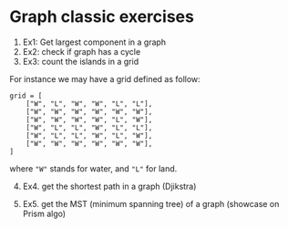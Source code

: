# Graph classic exercises

1. Ex1: Get largest component in a graph
2. Ex2: check if graph has a cycle
3. Ex3: count the islands in a grid

For instance we may have a grid defined as follow:
```
grid = [
    ["W", "L", "W", "W", "L", "L"],
    ["W", "W", "W", "W", "W", "W"],
    ["W", "W", "W", "W", "L", "W"],
    ["W", "L", "L", "W", "L", "L"],
    ["W", "L", "L", "W", "L", "W"],
    ["W", "W", "W", "W", "W", "W"],
]

```

where `"W"` stands for water, and `"L"` for land.

4. Ex4. get the shortest path in a graph (Djikstra)

5. Ex5. get the MST (minimum spanning tree) of a graph (showcase on Prism algo)